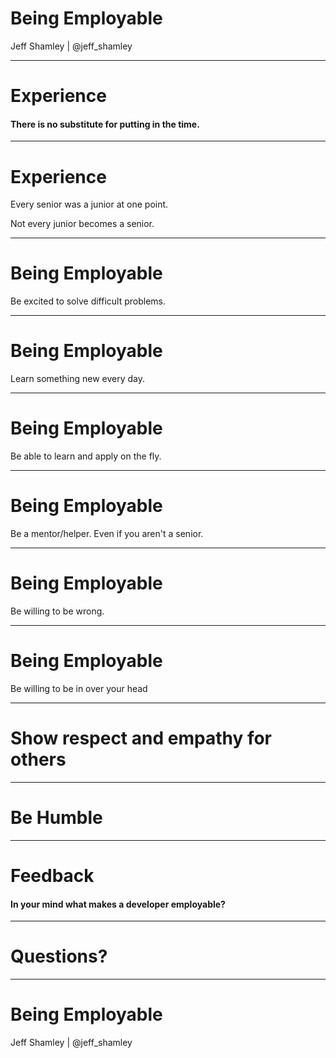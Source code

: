 
# Being Employable

Jeff Shamley | @jeff_shamley

---

# Experience

#### There is no substitute for putting in the time.
<!-- .element: class="fragment" -->

___

# Experience

Every senior was a junior at one point.

Not every junior becomes a senior.
<!-- .element: class="fragment" -->

---

# Being Employable

Be excited to solve difficult problems.
___

# Being Employable

Learn something new every day.

___

# Being Employable

Be able to learn and apply on the fly.

___

# Being Employable

Be a mentor/helper. Even if you aren't a senior.

___

# Being Employable

Be willing to be wrong.

___

# Being Employable

Be willing to be in over your head

___

# Show respect and empathy for others

---

# Be Humble

---

# Feedback

#### In your mind what makes a developer employable?
<!-- .element: class="fragment" -->

---

# Questions?

---

# Being Employable

Jeff Shamley | @jeff_shamley